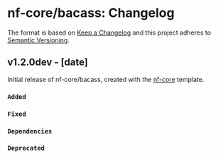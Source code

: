 # nf-core/bacass: Changelog

The format is based on [Keep a Changelog](https://keepachangelog.com/en/1.0.0/)
and this project adheres to [Semantic Versioning](https://semver.org/spec/v2.0.0.html).

## v1.2.0dev - [date]

Initial release of nf-core/bacass, created with the [nf-core](https://nf-co.re/) template.

### `Added`

### `Fixed`

### `Dependencies`

### `Deprecated`
